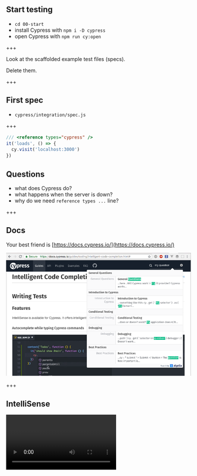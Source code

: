 ## Start testing

- `cd 00-start`
- install Cypress with `npm i -D cypress`
- open Cypress with `npm run cy:open`

+++

Look at the scaffolded example test files (specs).

Delete them.

+++

## First spec

- `cypress/integration/spec.js`

+++

```javascript
/// <reference types="cypress" />
it('loads', () => {
  cy.visit('localhost:3000')
})
```

## Questions

- what does Cypress do?
- what happens when the server is down?
- why do we need `reference types ...` line?

+++

## Docs

Your best friend is [https://docs.cypress.io/](https://docs.cypress.io/)

![Doc search](todomvc/img/docs-search.png)

+++

## IntelliSense

![IntelliSense in VSCode](https://docs.cypress.io/img/snippets/intellisense-setup.a748a413.mp4)
